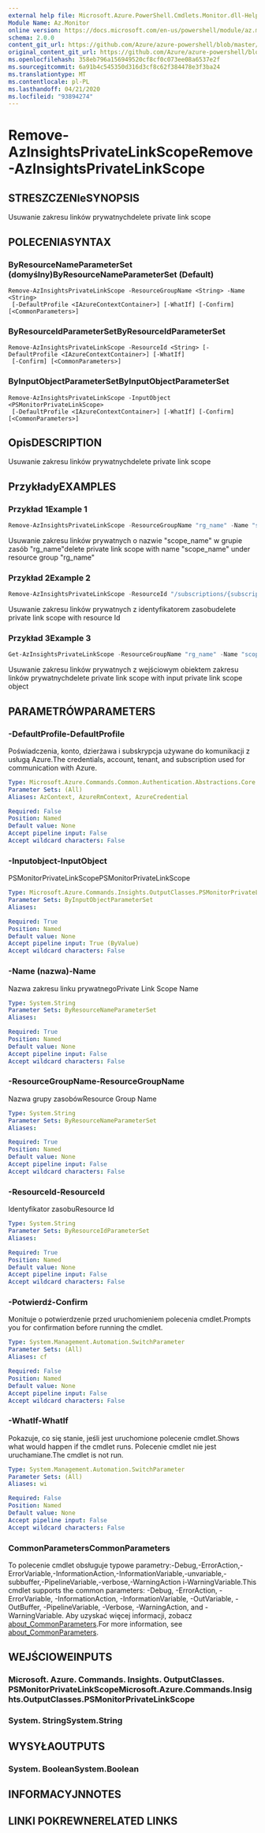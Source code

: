 ```yaml
---
external help file: Microsoft.Azure.PowerShell.Cmdlets.Monitor.dll-Help.xml
Module Name: Az.Monitor
online version: https://docs.microsoft.com/en-us/powershell/module/az.monitor/remove-azinsightsprivatelinkscope
schema: 2.0.0
content_git_url: https://github.com/Azure/azure-powershell/blob/master/src/Monitor/Monitor/help/Remove-AzInsightsPrivateLinkScope.md
original_content_git_url: https://github.com/Azure/azure-powershell/blob/master/src/Monitor/Monitor/help/Remove-AzInsightsPrivateLinkScope.md
ms.openlocfilehash: 358eb796a156949520cf8cf0c073ee08a6537e2f
ms.sourcegitcommit: 6a91b4c545350d316d3cf8c62f384478e3f3ba24
ms.translationtype: MT
ms.contentlocale: pl-PL
ms.lasthandoff: 04/21/2020
ms.locfileid: "93894274"
---
```

# <span data-ttu-id="0e9bb-101">Remove-AzInsightsPrivateLinkScope</span><span class="sxs-lookup"><span data-stu-id="0e9bb-101">Remove-AzInsightsPrivateLinkScope</span></span>

## <span data-ttu-id="0e9bb-102">STRESZCZENIe</span><span class="sxs-lookup"><span data-stu-id="0e9bb-102">SYNOPSIS</span></span>
<span data-ttu-id="0e9bb-103">Usuwanie zakresu linków prywatnych</span><span class="sxs-lookup"><span data-stu-id="0e9bb-103">delete private link scope</span></span>

## <span data-ttu-id="0e9bb-104">POLECENIA</span><span class="sxs-lookup"><span data-stu-id="0e9bb-104">SYNTAX</span></span>

### <span data-ttu-id="0e9bb-105">ByResourceNameParameterSet (domyślny)</span><span class="sxs-lookup"><span data-stu-id="0e9bb-105">ByResourceNameParameterSet (Default)</span></span>
```
Remove-AzInsightsPrivateLinkScope -ResourceGroupName <String> -Name <String>
 [-DefaultProfile <IAzureContextContainer>] [-WhatIf] [-Confirm] [<CommonParameters>]
```

### <span data-ttu-id="0e9bb-106">ByResourceIdParameterSet</span><span class="sxs-lookup"><span data-stu-id="0e9bb-106">ByResourceIdParameterSet</span></span>
```
Remove-AzInsightsPrivateLinkScope -ResourceId <String> [-DefaultProfile <IAzureContextContainer>] [-WhatIf]
 [-Confirm] [<CommonParameters>]
```

### <span data-ttu-id="0e9bb-107">ByInputObjectParameterSet</span><span class="sxs-lookup"><span data-stu-id="0e9bb-107">ByInputObjectParameterSet</span></span>
```
Remove-AzInsightsPrivateLinkScope -InputObject <PSMonitorPrivateLinkScope>
 [-DefaultProfile <IAzureContextContainer>] [-WhatIf] [-Confirm] [<CommonParameters>]
```

## <span data-ttu-id="0e9bb-108">Opis</span><span class="sxs-lookup"><span data-stu-id="0e9bb-108">DESCRIPTION</span></span>
<span data-ttu-id="0e9bb-109">Usuwanie zakresu linków prywatnych</span><span class="sxs-lookup"><span data-stu-id="0e9bb-109">delete private link scope</span></span>

## <span data-ttu-id="0e9bb-110">Przykłady</span><span class="sxs-lookup"><span data-stu-id="0e9bb-110">EXAMPLES</span></span>

### <span data-ttu-id="0e9bb-111">Przykład 1</span><span class="sxs-lookup"><span data-stu-id="0e9bb-111">Example 1</span></span>
```powershell
Remove-AzInsightsPrivateLinkScope -ResourceGroupName "rg_name" -Name "scope_name"
```

<span data-ttu-id="0e9bb-112">Usuwanie zakresu linków prywatnych o nazwie "scope_name" w grupie zasób "rg_name"</span><span class="sxs-lookup"><span data-stu-id="0e9bb-112">delete private link scope with name "scope_name" under resource group "rg_name"</span></span>

### <span data-ttu-id="0e9bb-113">Przykład 2</span><span class="sxs-lookup"><span data-stu-id="0e9bb-113">Example 2</span></span>
```powershell
Remove-AzInsightsPrivateLinkScope -ResourceId "/subscriptions/{subscriptionId}/resourceGroups/rg_name/providers/microsoft.insights/privateLinkScopes/scope_name"
```

<span data-ttu-id="0e9bb-114">Usuwanie zakresu linków prywatnych z identyfikatorem zasobu</span><span class="sxs-lookup"><span data-stu-id="0e9bb-114">delete private link scope with resource Id</span></span>

### <span data-ttu-id="0e9bb-115">Przykład 3</span><span class="sxs-lookup"><span data-stu-id="0e9bb-115">Example 3</span></span>
```powershell
Get-AzInsightsPrivateLinkScope -ResourceGroupName "rg_name" -Name "scope_name" | Remove-AzInsightsPrivateLinkScope
```

<span data-ttu-id="0e9bb-116">Usuwanie zakresu linków prywatnych z wejściowym obiektem zakresu linków prywatnych</span><span class="sxs-lookup"><span data-stu-id="0e9bb-116">delete private link scope with input private link scope object</span></span>

## <span data-ttu-id="0e9bb-117">PARAMETRÓW</span><span class="sxs-lookup"><span data-stu-id="0e9bb-117">PARAMETERS</span></span>

### <span data-ttu-id="0e9bb-118">-DefaultProfile</span><span class="sxs-lookup"><span data-stu-id="0e9bb-118">-DefaultProfile</span></span>
<span data-ttu-id="0e9bb-119">Poświadczenia, konto, dzierżawa i subskrypcja używane do komunikacji z usługą Azure.</span><span class="sxs-lookup"><span data-stu-id="0e9bb-119">The credentials, account, tenant, and subscription used for communication with Azure.</span></span>

```yaml
Type: Microsoft.Azure.Commands.Common.Authentication.Abstractions.Core.IAzureContextContainer
Parameter Sets: (All)
Aliases: AzContext, AzureRmContext, AzureCredential

Required: False
Position: Named
Default value: None
Accept pipeline input: False
Accept wildcard characters: False
```

### <span data-ttu-id="0e9bb-120">-Inputobject</span><span class="sxs-lookup"><span data-stu-id="0e9bb-120">-InputObject</span></span>
<span data-ttu-id="0e9bb-121">PSMonitorPrivateLinkScope</span><span class="sxs-lookup"><span data-stu-id="0e9bb-121">PSMonitorPrivateLinkScope</span></span>

```yaml
Type: Microsoft.Azure.Commands.Insights.OutputClasses.PSMonitorPrivateLinkScope
Parameter Sets: ByInputObjectParameterSet
Aliases:

Required: True
Position: Named
Default value: None
Accept pipeline input: True (ByValue)
Accept wildcard characters: False
```

### <span data-ttu-id="0e9bb-122">-Name (nazwa)</span><span class="sxs-lookup"><span data-stu-id="0e9bb-122">-Name</span></span>
<span data-ttu-id="0e9bb-123">Nazwa zakresu linku prywatnego</span><span class="sxs-lookup"><span data-stu-id="0e9bb-123">Private Link Scope Name</span></span>

```yaml
Type: System.String
Parameter Sets: ByResourceNameParameterSet
Aliases:

Required: True
Position: Named
Default value: None
Accept pipeline input: False
Accept wildcard characters: False
```

### <span data-ttu-id="0e9bb-124">-ResourceGroupName</span><span class="sxs-lookup"><span data-stu-id="0e9bb-124">-ResourceGroupName</span></span>
<span data-ttu-id="0e9bb-125">Nazwa grupy zasobów</span><span class="sxs-lookup"><span data-stu-id="0e9bb-125">Resource Group Name</span></span>

```yaml
Type: System.String
Parameter Sets: ByResourceNameParameterSet
Aliases:

Required: True
Position: Named
Default value: None
Accept pipeline input: False
Accept wildcard characters: False
```

### <span data-ttu-id="0e9bb-126">-ResourceId</span><span class="sxs-lookup"><span data-stu-id="0e9bb-126">-ResourceId</span></span>
<span data-ttu-id="0e9bb-127">Identyfikator zasobu</span><span class="sxs-lookup"><span data-stu-id="0e9bb-127">Resource Id</span></span>

```yaml
Type: System.String
Parameter Sets: ByResourceIdParameterSet
Aliases:

Required: True
Position: Named
Default value: None
Accept pipeline input: False
Accept wildcard characters: False
```

### <span data-ttu-id="0e9bb-128">-Potwierdź</span><span class="sxs-lookup"><span data-stu-id="0e9bb-128">-Confirm</span></span>
<span data-ttu-id="0e9bb-129">Monituje o potwierdzenie przed uruchomieniem polecenia cmdlet.</span><span class="sxs-lookup"><span data-stu-id="0e9bb-129">Prompts you for confirmation before running the cmdlet.</span></span>

```yaml
Type: System.Management.Automation.SwitchParameter
Parameter Sets: (All)
Aliases: cf

Required: False
Position: Named
Default value: None
Accept pipeline input: False
Accept wildcard characters: False
```

### <span data-ttu-id="0e9bb-130">-WhatIf</span><span class="sxs-lookup"><span data-stu-id="0e9bb-130">-WhatIf</span></span>
<span data-ttu-id="0e9bb-131">Pokazuje, co się stanie, jeśli jest uruchomione polecenie cmdlet.</span><span class="sxs-lookup"><span data-stu-id="0e9bb-131">Shows what would happen if the cmdlet runs.</span></span>
<span data-ttu-id="0e9bb-132">Polecenie cmdlet nie jest uruchamiane.</span><span class="sxs-lookup"><span data-stu-id="0e9bb-132">The cmdlet is not run.</span></span>

```yaml
Type: System.Management.Automation.SwitchParameter
Parameter Sets: (All)
Aliases: wi

Required: False
Position: Named
Default value: None
Accept pipeline input: False
Accept wildcard characters: False
```

### <span data-ttu-id="0e9bb-133">CommonParameters</span><span class="sxs-lookup"><span data-stu-id="0e9bb-133">CommonParameters</span></span>
<span data-ttu-id="0e9bb-134">To polecenie cmdlet obsługuje typowe parametry:-Debug,-ErrorAction,-ErrorVariable,-InformationAction,-InformationVariable,-unvariable,-subbuffer,-PipelineVariable,-verbose,-WarningAction i-WarningVariable.</span><span class="sxs-lookup"><span data-stu-id="0e9bb-134">This cmdlet supports the common parameters: -Debug, -ErrorAction, -ErrorVariable, -InformationAction, -InformationVariable, -OutVariable, -OutBuffer, -PipelineVariable, -Verbose, -WarningAction, and -WarningVariable.</span></span> <span data-ttu-id="0e9bb-135">Aby uzyskać więcej informacji, zobacz [about_CommonParameters](http://go.microsoft.com/fwlink/?LinkID=113216).</span><span class="sxs-lookup"><span data-stu-id="0e9bb-135">For more information, see [about_CommonParameters](http://go.microsoft.com/fwlink/?LinkID=113216).</span></span>

## <span data-ttu-id="0e9bb-136">WEJŚCIOWE</span><span class="sxs-lookup"><span data-stu-id="0e9bb-136">INPUTS</span></span>

### <span data-ttu-id="0e9bb-137">Microsoft. Azure. Commands. Insights. OutputClasses. PSMonitorPrivateLinkScope</span><span class="sxs-lookup"><span data-stu-id="0e9bb-137">Microsoft.Azure.Commands.Insights.OutputClasses.PSMonitorPrivateLinkScope</span></span>

### <span data-ttu-id="0e9bb-138">System. String</span><span class="sxs-lookup"><span data-stu-id="0e9bb-138">System.String</span></span>

## <span data-ttu-id="0e9bb-139">WYSYŁA</span><span class="sxs-lookup"><span data-stu-id="0e9bb-139">OUTPUTS</span></span>

### <span data-ttu-id="0e9bb-140">System. Boolean</span><span class="sxs-lookup"><span data-stu-id="0e9bb-140">System.Boolean</span></span>

## <span data-ttu-id="0e9bb-141">INFORMACYJN</span><span class="sxs-lookup"><span data-stu-id="0e9bb-141">NOTES</span></span>

## <span data-ttu-id="0e9bb-142">LINKI POKREWNE</span><span class="sxs-lookup"><span data-stu-id="0e9bb-142">RELATED LINKS</span></span>
